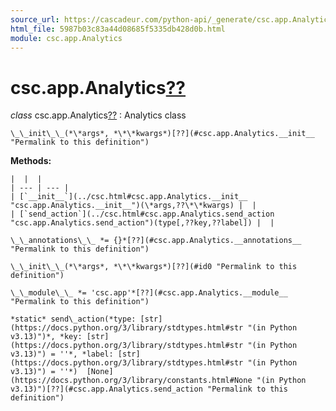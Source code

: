 ```yaml
---
source_url: https://cascadeur.com/python-api/_generate/csc.app.Analytics.html
html_file: 5987b03c83a44d08685f5335db428d0b.html
module: csc.app.Analytics
---
```


# csc.app.Analytics[??](#csc-app-analytics "Permalink to this heading")

*class* csc.app.Analytics[??](#csc.app.Analytics "Permalink to this definition")
:   Analytics class

    \_\_init\_\_(*\*args*, *\*\*kwargs*)[??](#csc.app.Analytics.__init__ "Permalink to this definition")

    
**Methods:**

    |  |  |
    | --- | --- |
    | [`__init__`](../csc.html#csc.app.Analytics.__init__ "csc.app.Analytics.__init__")(\*args,??\*\*kwargs) |  |
    | [`send_action`](../csc.html#csc.app.Analytics.send_action "csc.app.Analytics.send_action")(type[,??key,??label]) |  |

    \_\_annotations\_\_ *= {}*[??](#csc.app.Analytics.__annotations__ "Permalink to this definition")

    \_\_init\_\_(*\*args*, *\*\*kwargs*)[??](#id0 "Permalink to this definition")

    \_\_module\_\_ *= 'csc.app'*[??](#csc.app.Analytics.__module__ "Permalink to this definition")

    *static* send\_action(*type: [str](https://docs.python.org/3/library/stdtypes.html#str "(in Python v3.13)")*, *key: [str](https://docs.python.org/3/library/stdtypes.html#str "(in Python v3.13)") = ''*, *label: [str](https://docs.python.org/3/library/stdtypes.html#str "(in Python v3.13)") = ''*)  [None](https://docs.python.org/3/library/constants.html#None "(in Python v3.13)")[??](#csc.app.Analytics.send_action "Permalink to this definition")